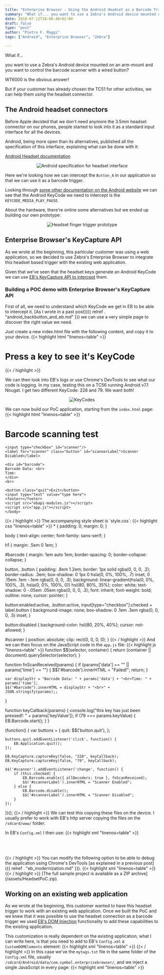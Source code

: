 ```yaml
---
title: "Enterprise Browser - Using the Android Headset as a Barcode Trigger"
summary: "What if... you want to use a Zebra's Android device mounted on an arm-wrist and you want to control the barcode scanner with a wired button? WT6000 is the obvious answer! But if your customer has already chosen the TC51 for other activities, we can help them using the headset connector."
date: 2018-07-12T18:00:48+02:00
draft: false
type: "post"
author: "Pietro F. Maggi"
tags: ["Android", "Enterprise Browser", "Zebra"]

---
```


What if...

you want to use a Zebra's Android device mounted on an arm-mount and you want to control the barcode scanner with a wired button?

WT6000 is the obvious answer!

But if your customer has already chosen the TC51 for other activities, we can help them using the headset connector.

## The Android headset connectors

Before Apple decided that we don't need anymore the 3.5mm headset connector on our phones, people started to look into it as a standard input interface for all the devices.

Android, being more open than its alternatives, published all the specification of this interface, explaining what can be done with it:

[Android Headset documentation](https://source.android.com/devices/accessories/headset/plug-headset-spec)

<span style="display:block;text-align:center">

![Android specification for headset interface](/images/20180712_headset/android_spec.png "Android specification for headset interface")

</span>

Here we're looking how we can intercept the `Button_A` in our application so that we can use it as a barcode trigger.

Looking through [some other documentation on the Android website](https://source.android.com/devices/accessories/headset/jack-headset-spec) we can see that the Android KeyCode we need to intercept is the `KEYCODE_MEDIA_PLAY_PAUSE`.

About the hardware, there're online some alternatives but we ended up building our own prototype:

<span style="display:block;text-align:center">

![Headset finger trigger prototype](/images/20180712_headset/headset.png "Headset finger trigger prototype")

</span>

## Enterprise Browser's KeyCapture API

As we wrote at the beginning, this particular customer was using a web application, so we decided to use Zebra's Enterprise Browser to integrate this headset based trigger with the existing web application.

Given that we've seen that the headset keys generate an Android KeyCode we can use [EB's KeyCapture API to intercept](https://techdocs.zebra.com/enterprise-browser/1-8/api/keycapture/) them.

### Building a POC demo with Enterprise Browser's KeyCapture API

First of all, we need to understand which KeyCode we get in EB to be able to intercept it. [As I wrote in a past post]({{ relref . "android_backbutton_and_eb.md" }}) we can use a very simple page to discover the right value we need.

Just create a new index.html file with the following content, and copy it to your device.
{{< highlight html "linenos=table" >}}
<!DOCTYPE html>
<html lang="en">
<META HTTP-Equiv="KeyCapture" Content="KeyValue:All; Dispatch:False; KeyEvent:url('JavaScript:console.log('Key Pressed: %s');')">
<head>
    <meta charset="utf-8">
    <title>Display KeyCode</title>
</head>
<body>
    <H1>Press a key to see it's KeyCode</H1>
</body>
</html>
{{< / highlight >}}

We can then look into EB's logs or use Chrome's DevTools to see what our code is logging.
In my case, testing this on a TC56 running Android v7.1 Nougat. I get two different KeyCode: 228 and 79. We want both!

<span style="display:block;text-align:center">

![KeyCodes](/images/20180712_headset/keycapture.png "KeyCodes")

</span>

We can now build our PoC application, starting from the `index.html` page:
{{< highlight html "linenos=table" >}}
<!DOCTYPE html>
<html lang="en">
<head>
    <meta charset="utf-8" />
    <title>Barcode scanning test</title>
    <link rel="stylesheet" href="style.css" />
</head>
<body>
    <h1>Barcode scanning test</h1>
    
    <input type="checkbox" id="scanner"/>
    <label for="scanner" class="button" id="scannerLabel">Scanner Disabled</label>
    
    <div id="barcode">
    Barcode Data: <br>
    Time:
    </div>
    <br>

    <button class="quit">Exit</button>
    <input type="text" value="type here">
    <footer></footer>
    <script src="ebapi-modules.js"></script>
    <script src="app.js"></script>
    </body>
</html>
{{< / highlight >}}
The accompanying style sheet is `style.css`:
{{< highlight css "linenos=table" >}}
* {
    padding: 0;
    margin: 0;
}

body {
    text-align: center;
    font-family: sans-serif;
}

h1 {
    margin: .5em 0 1em;
}

#barcode {
    margin: 1em auto 1em;
    border-spacing: 0;
    border-collapse: collapse;
}

button, .button {
    padding: .8em 1.2em;
    border: 1px solid rgba(0, 0, 0, .2);
    border-radius: .3em;
    box-shadow: 0 1px 0 hsla(0, 0%, 100%, .7) inset, 0 .15em .1em -.1em rgba(0, 0, 0, .3);
    background: linear-gradient(hsla(0, 0%, 100%, .3), hsla(0, 0%, 100%, 0)) hsl(80, 80%, 35%);
    color: white;
    text-shadow: 0 -.05em .05em rgba(0, 0, 0, .3);
    font: inherit;
    font-weight: bold;
    outline: none;
    cursor: pointer;
}

button:enabled:active,
.button:active,
input[type="checkbox"]:checked + label.button {
    background-image: none;
    box-shadow: 0 .1em .3em rgba(0, 0, 0, .5) inset;
}

button:disabled {
    background-color: hsl(80, 20%, 40%);
    cursor: not-allowed;
}

#scanner {
    position: absolute;
    clip: rect(0, 0, 0, 0);
}
{{< / highlight >}}
And we can then focus on the JavaScript code in the `app.js` file:
{{< highlight js "linenos=table" >}}
function $$(selector, container) {
    return (container || document).querySelector(selector);
}

function fnScanReceived(params) {
    if (params['data'] == "" || params['time'] == "") {
        $$('#barcode').innerHTML = "Failed!";
        return;
    }

    var displayStr = "Barcode Data: " + params['data'] + "<br>Time: " + params['time'];
    $$("#barcode").innerHTML = displayStr + "<br>" + JSON.stringify(params);;
}

function keyCallback(params) {
    console.log("this key has just been pressed!: " + params['keyValue']);
    if (79 === params.keyValue) {
        EB.Barcode.start();
    }
}

(function() {
    var buttons = {
        quit: $$('button.quit'),
    };

    buttons.quit.addEventListener('click', function() {
        EB.Application.quit();
    });

    EB.KeyCapture.captureKey(false, "228", keyCallback);
    EB.KeyCapture.captureKey(false, "79", keyCallback);

    $$('#scanner').addEventListener('change', function() {
        if (this.checked) {
            EB.Barcode.enable({ allDecoders: true }, fnScanReceived);
            $$('#scannerLabel').innerHTML = "Scanner Enabled";
        } else {
            EB.Barcode.disable();
            $$('#scannerLabel').innerHTML = "Scanner Disabled";
        }
    });
})();
{{< / highlight >}}
We can test this copying these files on the device. I usually prefer to work with EB's http server copying the files on the `/sdcard/www/` folder.

In EB's `Config.xml` I then use:
{{< highlight xml "linenos=table" >}}
<WebServer>  
    <Enabled VALUE="1"/>  
    <Port VALUE="8082"/>  
    <WebFolder VALUE="%PRIMARYDIR%/www/"/>  
    <Public VALUE="0"/>
</WebServer>

<General>
    <Name value="HeadsetPoC"/>
    <StartPage value="http://0.0.0.0:8082/demo1/index.html" name="HeadsetPoC"/>
</General>
{{< / highlight >}}
You can modify the following option to be able to debug the application using Chrome's DevTools [as explained in a previous post]({{ relref . "eb_modernization.md" }}).
{{< highlight xml "linenos=table" >}}
<DebugSetting>
    <DebugModeEnable value="1"/>
</DebugSetting>
{{< / highlight >}}
[The full sample project is available as a ZIP archive](/assets/HeadsetPoC.zip).

## Working on an existing web application

As we wrote at the beginning, this customer wanted to have this headset trigger to work with an existing web application. Once we built the PoC and we knew that it was possible to use the headset connection as a barcode trigger we used [EB's DOM Injection](https://techdocs.zebra.com/enterprise-browser/1-8/guide/DOMinjection/) functionality to add these capabilities to the existing application.

This customization is really dependent on the existing application, what I can write here, is that you need to add to EB's `Config.xml` a `CustomDOMElements` element:
{{< highlight xml "linenos=table" >}}
<CustomDOMElements value="file://%INSTALLDIR%/mytags.txt"/>
{{< / highlight >}}
In this case we've the `mytags.txt` file in the same folder of the `Config.xml` file, usually `/sdcard/Android/data/com.symbol.enterprisebrowser/`, and we inject a single JavaScript in every page:
{{< highlight xml "linenos=table" >}}
<!--Sample tags file -->
<!--FILENAME: 'mytags.txt' -->
<!--DESC: 'tags' file for DOM Injection -->

<!--JavaScript section-->

<!--inject keycapture.js into all pages-->
<script type='text/javascript' src='file:///storage/emulated/0/Android/data/com.symbol.enterprisebrowser/keycapture.js' pages='*'/>
{{< / highlight >}}
The content of the `keycapture.js` file is:
{{< highlight js "linenos=table" >}}
console.log('KeyCapture Configured');
EB.KeyCapture.captureKey(false, "228", keyCallback);
EB.KeyCapture.captureKey(false, "79", keyCallback);

function keyCallback(params) {
    console.log("this key has just been pressed!: " + params['keyValue']);
    if (79 === params.keyValue) {
        i = {
            'intentType': 'broadcast',
            'action': 'com.symbol.datawedge.api.ACTION_SOFTSCANTRIGGER',
            'data': {
                'com.symbol.datawedge.api.EXTRA_PARAMETER': 'START_SCANNING',
                }
        };
        EB.Intent.send(i);
    }
}
{{< / highlight >}}
Yes, you're right, in this case we're not using EB's Barcode API, but we're using EB's Intent API to use DataWedge together with Enterprise Browser.

There're some additional steps to be able to do this that you can find on [EB's documentation website](https://techdocs.zebra.com/enterprise-browser/1-8/guide/datawedge/) and in [this useful blog post on Zebra's developer portal](https://developer.zebra.com/community/home/blog/2018/04/05/get-simulscan-data-using-datawedge-inside-enterprise-browser-as-javascript-callback).

This is all for Enterprise Browser. I hope you enjoy this incredible tool!

## One more thing

If your customer want to use the same setup with a native application, one option is to have a small Android service that works with the Android media service to capture this particular event.

A very simple implementation of such a service could be:
{{< highlight java "linenos=table" >}}
import android.app.Service;
import android.content.Intent;
import android.os.IBinder;
import android.support.annotation.Nullable;
import android.support.v4.media.session.MediaButtonReceiver;
import android.support.v4.media.session.MediaSessionCompat;
import android.util.Log;
import android.widget.Toast;

public class myService extends Service {
    @Nullable

    // DataWedge SoftTrigger intent's parameters
    String softScanTrigger = "com.symbol.datawedge.api.ACTION_SOFTSCANTRIGGER";
    String extraData = "com.symbol.datawedge.api.EXTRA_PARAMETER";

    @Override
    public IBinder onBind(Intent intent) {
        return null;
    }

    private MediaSessionCompat.Callback mediaSessionCompatCallBack = new MediaSessionCompat.Callback()
    {
        @Override
        public boolean onMediaButtonEvent(Intent mediaButtonEvent) {
            Log.d("MEDIAKEY", "Key Event");

            return super.onMediaButtonEvent(mediaButtonEvent);
        }
    };

    private MediaSessionCompat mediaSessionCompat;


    @Override
    public void onCreate() {
        Toast.makeText(this, "My Service Created", Toast.LENGTH_LONG).show();
        Log.d("SERVICE", "onCreate");

        mediaSessionCompat = new MediaSessionCompat(this, "MEDIA");


    }

    @Override
    public void onDestroy() {
        Toast.makeText(this, "My Service Stopped", Toast.LENGTH_LONG).show();
        Log.d("SERVICE", "onDestroy");

    }

    @Override
    public int onStartCommand(Intent intent, int flags, int startId) {
        Toast.makeText(this, "My Service Started", Toast.LENGTH_LONG).show();
        Log.d("SERVICE_STARTUP", "onStart");

        MediaButtonReceiver.handleIntent(mediaSessionCompat, intent);

        mediaSessionCompat.setActive(true);

        mediaSessionCompat.setFlags(
            MediaSessionCompat.FLAG_HANDLES_MEDIA_BUTTONS |
            MediaSessionCompat.FLAG_HANDLES_TRANSPORT_CONTROLS);

        mediaSessionCompat.setCallback(new MediaSessionCompat.Callback() {
            @Override
            public boolean onMediaButtonEvent(Intent mediaButtonEvent) {
                Log.d("MEDIA", "event");

                Intent i = new Intent();
                i.setAction(softScanTrigger);
                i.putExtra(extraData, "START_SCANNING");
                sendBroadcast(i);

                return super.onMediaButtonEvent(mediaButtonEvent);
            }
        });

        return START_STICKY;
    }
}
{{< / highlight >}}
## Final note

Thanks to [Maurizio Raimondi and his team in Barware](http://www.barware.it/) to work with me to build this solution and to put together in a very short time some samples of the headset trigger!
